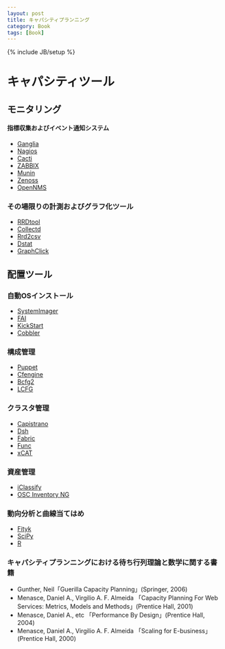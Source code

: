 ```yaml
---
layout: post
title: キャパシティプランニング
category: Book
tags: [Book]
---
```

{% include JB/setup %}

# キャパシティツール
## モニタリング
#### 指標収集およびイベント通知システム
+ [Ganglia](http://ganglia.info/)
+ [Nagios](http://nagios.org/)
+ [Cacti](http://cacti.net/)
+ [ZABBIX](http://zabbix.com/)
+ [Munin](http://munin.projects.linpro.no/)
+ [Zenoss](http://zenoss.com/)
+ [OpenNMS](http://opennms.org/)

### その場限りの計測およびグラフ化ツール
+ [RRDtool](http://oss.oetiker.ch/rrdtool/)
+ [Collectd](http://collectd.org/)
+ [Rrd2csv](http://opennms.org/index.php/Rrd2csv)
+ [Dstat](http://dag.wieers.com/home-made/dstat/)
+ [GraphClick](http://arizona-software.ch/graphclick/)

## 配置ツール

### 自動OSインストール

+ [SystemImager](http://sf.net/projects/systemimager/)
+ [FAI](http://www.infomatik.uni-koeln.de/fai/)
+ [KickStart](http://fedoraproject.org/wiki/Anaconda/Kickstart/)
+ [Cobbler](https://fedorahosted.org/cobbler/)

### 構成管理
+ [Puppet](http://puppet.reductivelabs.com)
+ [Cfengine](http://cfengine.org)
+ [Bcfg2](http://trac.mcs.anl.gov/projects/bcfg2)
+ [LCFG](http://www.lcfg.org)

### クラスタ管理
+ [Capistrano](http://capify.org)
+ [Dsh](http://freshmeat.net/project/dsh/)
+ [Fabric](http://savannah.nongnu.org/projects/fab)
+ [Func](https://fedorahosted.org/func/)
+ [xCAT](http://xcat.sf.net/)

### 資産管理
+ [iClassify](https://wiki.hjksolutions.com/desplay/IC)
+ [OSC Inventory NG](http://oscinventory-ng.org)

### 動向分析と曲線当てはめ
+ [Fityk](http://unipress.waw.pl/fityk/)
+ [SciPy](http://scipy.org)
+ [R](http://www.r-project.org)

### キャパシティプランニングにおける待ち行列理論と数学に関する書籍
+ Gunther, Neil「Guerilla Capacity Planning」(Springer, 2006)
+ Menasce, Daniel A., Virgilio A. F. Almeida 「Capacity Planning For Web Services: Metrics, Models and Methods」(Prentice Hall, 2001)
+ Menasce, Daniel A., etc 「Performance By Design」(Prentice Hall, 2004)
+ Menasce, Daniel A., Virgilio A. F. Almeida 「Scaling for E-business」(Prentice Hall, 2000)
